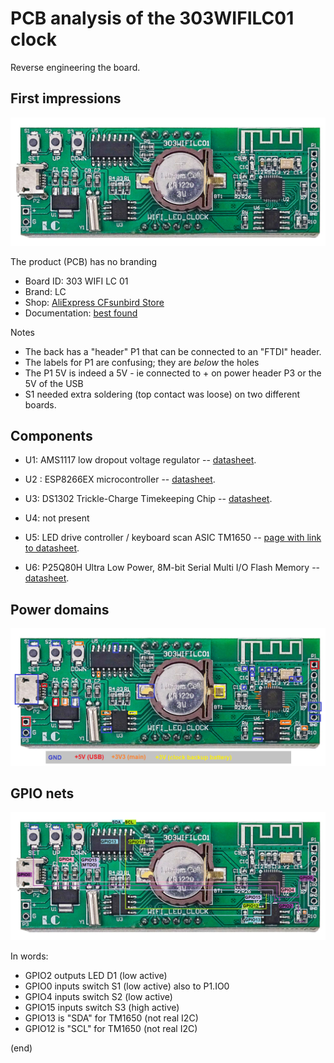# PCB analysis of the 303WIFILC01 clock

Reverse engineering the board.

## First impressions

![PCB](pcb.png)

The product (PCB) has no branding
 - Board ID: 303 WIFI LC 01
 - Brand: LC
 - Shop: [AliExpress CFsunbird Store](https://www.aliexpress.com/item/1005003486084193.html)
 - Documentation: [best found](https://dailystuffstore.com/display-screen/707-1903820-0-8-inch-display-screen-digital-tube-wifi-clock-module-automatic-clock-diy-digital.html)

Notes
 - The back has a "header" P1 that can be connected to an "FTDI" header.
 - The labels for P1 are confusing; they are _below_ the holes
 - The P1 5V is indeed a 5V - ie connected to + on power header P3 or the 5V of the USB
 - S1 needed extra soldering (top contact was loose) on two different boards.

## Components

 - U1: AMS1117 low dropout voltage regulator
   -- [datasheet](http://www.advanced-monolithic.com/pdf/ds1117.pdf).

 - U2 : ESP8266EX microcontroller 
   -- [datasheet](https://www.espressif.com/sites/default/files/documentation/0a-esp8266ex_datasheet_en.pdf).

 - U3: DS1302 Trickle-Charge Timekeeping Chip
   -- [datasheet](https://eu.mouser.com/datasheet/2/256/DS1302-1292062.pdf).

 - U4: not present

 - U5: LED drive controller / keyboard scan ASIC TM1650
   -- [page with link to datasheet](https://components101.com/ics/tm1650-led-driver-ic).

 - U6: P25Q80H Ultra Low Power, 8M-bit Serial Multi I/O Flash Memory
   -- [datasheet](https://datasheet.lcsc.com/szlcsc/PUYA-P25Q80H-SSH-IT_C194872.pdf).

## Power domains

![Power domains](pcb-power.png)  


## GPIO nets

![GPIO nets](pcb-gpio.png)  

In words:

 - GPIO2 outputs LED D1 (low active)
 - GPIO0 inputs switch S1 (low active) also to P1.IO0
 - GPIO4 inputs switch S2 (low active)
 - GPIO15 inputs switch S3 (high active)
 - GPIO13 is "SDA" for TM1650 (not real I2C)
 - GPIO12 is "SCL" for TM1650 (not real I2C)


(end)
  
